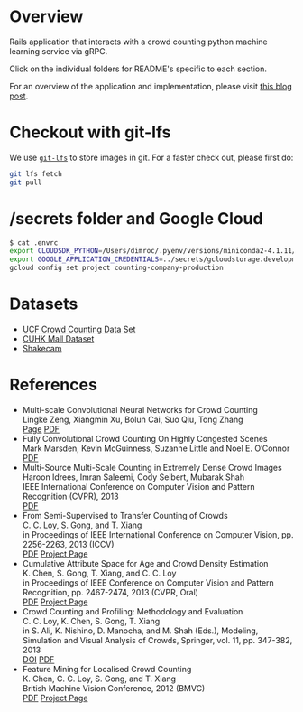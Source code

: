 # Overview

Rails application that interacts with a crowd counting python machine learning service via gRPC.

Click on the individual folders for README's specific to each section.

For an overview of the application and implementation, please visit [this blog post](http://blog.dimroc.com/2017/11/19/counting-crowds-and-lines/).

# Checkout with git-lfs

We use [`git-lfs`](https://git-lfs.github.com/) to store images in git.
For a faster check out, please first do:

```bash
git lfs fetch
git pull
```

# /secrets folder and Google Cloud

```bash
$ cat .envrc
export CLOUDSDK_PYTHON=/Users/dimroc/.pyenv/versions/miniconda2-4.1.11/bin/python2
export GOOGLE_APPLICATION_CREDENTIALS=../secrets/gcloudstorage.development.json
gcloud config set project counting-company-production
```

# Datasets

- [UCF Crowd Counting Data Set](http://crcv.ucf.edu/data/crowd_counting.php)
- [CUHK Mall Dataset](http://personal.ie.cuhk.edu.hk/~ccloy/downloads_mall_dataset.html)
- [Shakecam](https://www.shakeshack.com/location/madison-square-park/)

# References

- Multi-scale Convolutional Neural Networks for Crowd Counting  
  Lingke Zeng, Xiangmin Xu, Bolun Cai, Suo Qiu, Tong Zhang  
  [Page](https://arxiv.org/abs/1702.02359) [PDF](https://arxiv.org/pdf/1702.02359.pdf)
- Fully Convolutional Crowd Counting On Highly Congested Scenes  
  Mark Marsden, Kevin McGuinness, Suzanne Little and Noel E. O’Connor  
  [PDF](https://arxiv.org/pdf/1612.00220.pdf)
- Multi-Source Multi-Scale Counting in Extremely Dense Crowd Images  
  Haroon Idrees, Imran Saleemi, Cody Seibert, Mubarak Shah  
  IEEE International Conference on Computer Vision and Pattern Recognition (CVPR), 2013  
  [PDF](http://crcv.ucf.edu/papers/cvpr2013/Counting_V3o.pdf)
- From Semi-Supervised to Transfer Counting of Crowds  
  C. C. Loy, S. Gong, and T. Xiang  
  in Proceedings of IEEE International Conference on Computer Vision, pp. 2256-2263, 2013 (ICCV)  
  [PDF](http://personal.ie.cuhk.edu.hk/~ccloy/files/iccv_2013_crowd.pdf) [Project Page](http://personal.ie.cuhk.edu.hk/~ccloy/project_semi_counting/index.html)
- Cumulative Attribute Space for Age and Crowd Density Estimation  
  K. Chen, S. Gong, T. Xiang, and C. C. Loy  
  in Proceedings of IEEE Conference on Computer Vision and Pattern Recognition, pp. 2467-2474, 2013 (CVPR, Oral)  
  [PDF](http://personal.ie.cuhk.edu.hk/~ccloy/files/cvpr_2013.pdf) [Project Page](http://personal.ie.cuhk.edu.hk/~ccloy/project_cumulative_attribute/index.html)
- Crowd Counting and Profiling: Methodology and Evaluation  
  C. C. Loy, K. Chen, S. Gong, T. Xiang  
  in S. Ali, K. Nishino, D. Manocha, and M. Shah (Eds.), Modeling, Simulation and Visual Analysis of Crowds, Springer, vol. 11, pp. 347-382, 2013  
  [DOI](http://link.springer.com/chapter/10.1007/978-1-4614-8483-7_14) [PDF](http://personal.ie.cuhk.edu.hk/~ccloy/files/crowd_2013.pdf)
- Feature Mining for Localised Crowd Counting  
  K. Chen, C. C. Loy, S. Gong, and T. Xiang  
  British Machine Vision Conference, 2012 (BMVC)  
  [PDF](http://personal.ie.cuhk.edu.hk/~ccloy/files/bmvc_2012b.pdf) [Project Page](http://personal.ie.cuhk.edu.hk/~ccloy/project_feat_mine_count/index.html)
